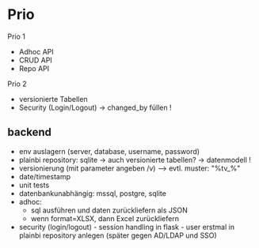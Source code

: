 # Prio

Prio 1
- Adhoc API
- CRUD API
- Repo API

Prio 2
- versionierte Tabellen
- Security (Login/Logout) -> changed_by füllen !


## backend

- env auslagern (server, database, username, password)
- plainbi repository: sqlite -> auch versionierte tabellen?
	-> datenmodell !
- versionierung (mit parameter angeben /v) --> evtl. muster: "%tv_%"
- date/timestamp
- unit tests
- datenbankunabhängig: mssql, postgre, sqlite
- adhoc:
	- sql ausführen und daten zurückliefern als JSON
	- wenn format=XLSX, dann Excel zurückliefern
- security (login/logout) - session handling in flask - user erstmal in plainbi repository anlegen (später gegen AD/LDAP und SSO)

